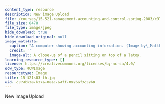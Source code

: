 ```yaml
---
content_type: resource
description: New image Upload
file: /courses/15-521-management-accounting-and-control-spring-2003/c374bb30b37e00ada4ff098baf3c38b9_15-521s03-th.jpg
file_size: 8478
file_type: image/jpeg
hide_download: true
hide_download_original: null
image_metadata:
  caption: "A computer showing accounting information. (Image by\_Matthew Palmer.)"
  credit: ''
  image-alt: A close-up of a pencil sitting on top of a latop.
learning_resource_types: []
license: https://creativecommons.org/licenses/by-nc-sa/4.0/
ocw_type: OCWImage
resourcetype: Image
title: 15-521s03-th.jpg
uid: c374bb30-b37e-00ad-a4ff-098baf3c38b9
---
```

New image Upload